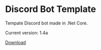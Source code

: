 # Discord Bot Template
Tempate Discord bot made in .Net Core.

Current version: 1.4a

[Download](https://drive.google.com/uc?authuser=0&id=1tmLJaxj3a6n8zmTNBnJho6vzn2ZIYzSS&export=download)